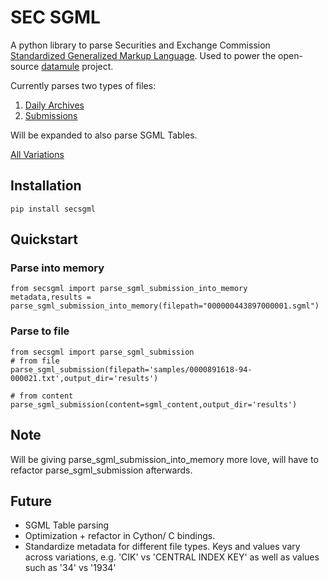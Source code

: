 # SEC SGML

A python library to parse Securities and Exchange Commission [Standardized Generalized Markup Language](https://en.wikipedia.org/wiki/Standard_Generalized_Markup_Language). Used to power the open-source [datamule](https://github.com/john-friedman/datamule-python) project.

Currently parses two types of files:
1. [Daily Archives](https://www.sec.gov/Archives/edgar/Feed/)
2. [Submissions](https://www.sec.gov/Archives/edgar/data/1318605/000095017022000796/0000950170-22-000796.txt)

Will be expanded to also parse SGML Tables. 

[All Variations](submission_variations.md)

## Installation
```
pip install secsgml
```
## Quickstart

### Parse into memory
```
from secsgml import parse_sgml_submission_into_memory
metadata,results = parse_sgml_submission_into_memory(filepath="000000443897000001.sgml")
```

### Parse to file
```
from secsgml import parse_sgml_submission
# from file
parse_sgml_submission(filepath='samples/0000891618-94-000021.txt',output_dir='results')

# from content
parse_sgml_submission(content=sgml_content,output_dir='results')
```

## Note
Will be giving parse_sgml_submission_into_memory more love, will have to refactor parse_sgml_submission afterwards. 

## Future
* SGML Table parsing
* Optimization + refactor in Cython/ C bindings.
* Standardize metadata for different file types. Keys and values vary across variations, e.g. 'CIK' vs 'CENTRAL INDEX KEY' as well as values such as '34' vs '1934'


